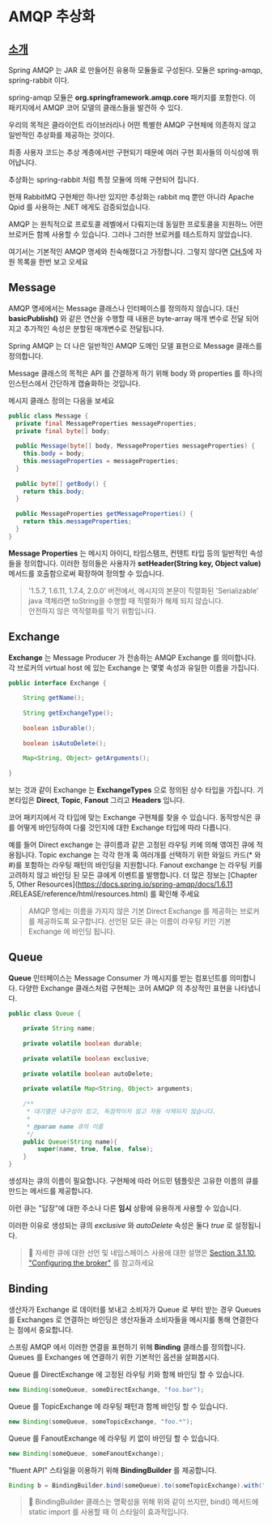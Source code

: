 # AMQP 추상화

## [소개](https://docs.spring.io/spring-amqp/docs/1.6.11.RELEASE/reference/html/_reference.html#_introduction_3)

Spring AMQP 는 JAR 로 만들어진 유용하 모듈들로 구성된다. 모듈은 spring-amqp, spring-rabbit 이다.

spring-amqp 모듈은 **org.springframework.amqp.core** 패키지를 포함한다. 이 패키지에서 AMQP 코어 모델의 클래스들을 발견하 수 있다.

우리의 목적은 클라이언트 라이브러리나 어떤 특별한 AMQP 구현체에 의존하지 않고 일반적인 추상화를 제공하는 것이다.

최종 사용자 코드는 추상 계층에서만 구현되기 때문에 여러 구현 회사들의 이식성에 뛰어납니다.

추상화는 spring-rabbit 처럼 특정 모듈에 의해 구현되어 집니다.

현재 RabbitMQ 구현체만 하나만 있지만 추상화는 rabbit mq 뿐만 아니라 Apache Qpid 를 사용하는 .NET 에게도 검증되었습니다.

AMQP 는 원칙적으로 프로토콜 레벨에서 다뤄지는데 동일한 프로토콜을 지원하느 어떤 브로커든 함께 사용할 수 있습니다. 그러나 그러한 브로커를 테스트하지
않았습니다.

여기서는 기본적인 AMQP 명세와 친숙해졌다고 가정합니다. 그렇지 않다면 [CH.5](https://docs.spring.io/spring-amqp/docs/1.6.11.RELEASE/reference/html/resources.html)에 자원 목록을 한번 보고 오세요

## Message

AMQP 명세에서는 Message 클래스나 인터페이스를 정의하지 않습니다. 대신 **basicPublish()** 와 같은 연산을 수행할 때 내용은 byte-array 매개 변수로
전달 되어지고 추가적인 속성은 분할된 매개변수로 전달됩니다.

Spring AMQP 는 더 나은 일반적인 AMQP 도메인 모델 표현으로 Message 클래스를 정의합니다.

Message 클래스의 목적은 API 를 간결하게 하기 위해 body 와 properties 를 하나의 인스턴스에서 간단하게 캡슐화하는 것입니다.

메시지 클래스 정의는 다음을 보세요

```java
public class Message {
  private final MessageProperties messageProperties;
  private final byte[] body;
  
  public Message(byte[] body, MessageProperties messageProperties) {
    this.body = body;
    this.messageProperties = messageProperties;
  }
  
  public byte[] getBody() {
    return this.body;
  }
  
  public MessageProperties getMessageProperties() {
    return this.messageProperties;
  }
}
```

**Message Properties** 는 메시지 아이디, 타임스탬프, 컨텐트 타입 등의 일반적인 속성들을 정의합니다. 
이러한 정의들은 사용자가 **setHeader(String key, Object value)** 메서드를 호출함으로써 확장하여 정의할 수 있습니다.

> '1.5.7, 1.6.11, 1.7.4, 2.0.0' 버전에서, 메시지의 본문이 직렬화된 'Serializable' java 객체라면 
> toString을 수행할 때 직렬화가 해제 되지 않습니다.<br>
> 안전하지 않은 역직렬화를 막기 위함입니다.<br>

## Exchange

**Exchange** 는 Message Producer 가 전송하는 AMQP Exchange 를 의미합니다. 
각 브로커의 virtual host 에 있는 Exchange 는 몇몇 속성과 유일한 이름을 가집니다.

```java
public interface Exchange {
    
    String getName();
    
    String getExchangeType();
    
    boolean isDurable();
    
    boolean isAutoDelete();
    
    Map<String, Object> getArguments();
    
}
```

보는 것과 같이 Exchange 는 **ExchangeTypes** 으로 정의된 상수 타입을 가집니다. 
기본타입은 **Direct**, **Topic**, **Fanout** 그리고 **Headers** 입니다.

코어 패키지에서 각 타입에 맞는 Exchange 구현체를 찾을 수 있습니다. 
동작방식은 큐를 어떻게 바인딩하여 다룰 것인지에 대한 Exchange 타입에 따라 다릅니다.

예를 들어 Direct exchange 는 큐이름과 같은 고정된 라우팅 키에 의해 엮여진 큐에 적용됩니다.
Topic exchange 는 각각 한개 혹 여러개를 선택하기 위한 와일드 카드(* 와 #)를 포함하는 라우팅 패턴의 바인딩을 지원합니다.
Fanout exchange 는 라우팅 키를 고려하지 않고 바인딩 된 모든 큐에게 이벤트를 발행합니다.
더 많은 정보는 [Chapter 5, Other Resources](https://docs.spring.io/spring-amqp/docs/1.6.11
.RELEASE/reference/html/resources.html) 를 확인해 주세요

> AMQP 명세는 이름을 가지지 않은 기본 Direct Exchange 를 제공하는 브로커를 제공하도록 요구합니다.
> 선언된 모든 큐는 이름이 라우팅 키인 기본 Exchange 에 바인딩 됩니다.

## Queue 

**Queue** 인터페이스는 Message Consumer 가 메시지를 받는 컴포넌트를 의미합니다. 
다양한 Exchange 클래스처럼 구현체는 코어 AMQP 의 추상적인 표현을 나타냅니다.

```java
public class Queue {
    
    private String name;
    
    private volatile boolean durable;
    
    private volatile boolean exclusive;
    
    private volatile boolean autoDelete;
    
    private volatile Map<String, Object> arguments;
    
    /**
     * 대기열은 내구성이 있고, 독점적이지 않고 자동 삭제되지 않습니다.
     * 
     * @param name 큐의 이름
     */  
    public Queue(String name){
        super(name, true, false, false);    
    }
}
```

생성자는 큐의 이름이 필요합니다. 구현체에 따라 어드민 템플릿은 고유한 이름의 큐를 만드는 메서드를 제공합니다.

이런 큐는 "답장"에 대한 주소나 다른 **임시** 상황에 유용하게 사용할 수 있습니다.

이러한 이유로 생성되는 큐의 *exclusive* 와 *autoDelete* 속성은 둘다 *true* 로 설정됩니다.

> :herb: 자세한 큐에 대한 선언 및 네임스페이스 사용에 대한 설명은 [Section 3.1.10, "Configuring the broker"](https://docs.spring.io/spring-amqp/docs/1.6.11.RELEASE/reference/html/_reference.html#broker-configuration) 를 참고하세요  

## Binding

생산자가 Exchange 로 데이터를 보내고 소비자가 Queue 로 부터 받는 경우 Queues 를 Exchanges 로 연결하는 바인딩은 생산자들과 소비자들을 메시지를 통해 연결한다는 점에서 중요합니다.

스프링 AMQP 에서 이러한 연결을 표현하기 위해 **Binding** 클래스를 정의합니다. Queues 를 Exchanges 에 연결하기 위한 기본적인 옵션을 살펴봅시다.

Queue 를 DirectExchange 에 고정된 라우팅 키와 함께 바인딩 할 수 있습니다.
```java
new Binding(someQueue, someDirectExchange, "foo.bar");
```

Queue 를 TopicExchange 에 라우팅 패턴과 함께 바인딩 할 수 있습니다.
```java
new Binding(someQueue, someTopicExchange, "foo.*");
```

Queue 를 FanoutExchange 에 라우팅 키 없이 바인딩 할 수 있습니다.
```java
new Binding(someQueue, someFanoutExchange);
```

"fluent API" 스타일을 이용하기 위해 **BindingBuilder** 를 제공합니다.
```java
Binding b = BindingBuilder.bind(someQueue).to(someTopicExchange).with("foo.*");
```

> :herb: BindingBuilder 클래스는 명확성을 위해 위와 같이 쓰지만, bind() 메서드에 static import 를 사용할 때 이 스타일이 효과적입니다.

